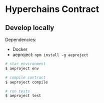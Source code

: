 # Hyperchains Contract

## Develop locally
Dependencies:
- Docker
- aeproject: `npm install -g aeproject`

```sh
# star environment
$ aeproject env

# compile contract
$ aeproject compile

# run tests
$ aeproject test
```